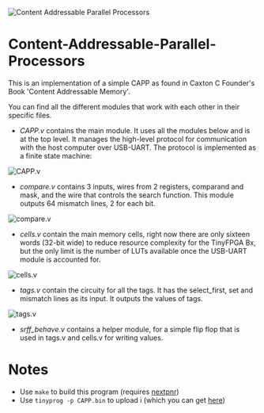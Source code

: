 ![Content Addressable Parallel Processors](https://raw.githubusercontent.com/asalik13/Content-Addressable-Parallel-Processors/master/FPGA-CAPP%20research%20paper/images/CAPP_cover.jpg)

# Content-Addressable-Parallel-Processors
This is an implementation of a simple CAPP as found in Caxton C Founder's Book 'Content Addressable Memory'.

You can find all the different modules that work with each other in their specific files.

- *CAPP.v* contains the main module. It uses all the modules below and is at the top level. It manages the high-level protocol for communication with the host computer over USB-UART. The protocol is implemented as a finite state machine:

![CAPP.v](https://github.com/asalik13/Content-Addressable-Parallel-Processors/blob/master/FPGA-CAPP%20research%20paper/images/protocol.png)


- *compare.v* contains 3 inputs, wires from 2 registers, comparand and mask, and the wire that controls the search function. This module outputs 64 mismatch lines, 2 for each bit.

![compare.v](https://github.com/asalik13/Content-Addressable-Parallel-Processors/blob/master/FPGA-CAPP%20research%20paper/images/search_registers.png)

- *cells.v* contain the main memory cells, right now there are only sixteen words (32-bit wide) to reduce resource complexity for the TinyFPGA Bx, but the only limit is the number of LUTs available once the USB-UART module is accounted for.

![cells.v](https://raw.githubusercontent.com/asalik13/Content-Addressable-Parallel-Processors/master/FPGA-CAPP%20research%20paper/images/cells.png)

- *tags.v* contain the circuity for all the tags. It has the select_first, set and mismatch lines as its input. It outputs the values of tags.

![tags.v](https://raw.githubusercontent.com/asalik13/Content-Addressable-Parallel-Processors/master/FPGA-CAPP%20research%20paper/images/tag_registers.png)

- *srff_behave.v* contains a helper module, for a simple flip flop that is used in tags.v and cells.v for writing values.


# Notes
- Use `make` to build this program (requires [nextpnr](https://github.com/YosysHQ/nextpnr))
- Use `tinyprog -p CAPP.bin` to upload i (which you can get [here](https://github.com/tinyfpga/TinyFPGA-Bootloader/tree/master/programmer))
